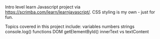 Intro level learn Javascript project via https://scrimba.com/learn/learnjavascript/. CSS styling is my own - just for fun.

Topics covered in this project include:
variables
numbers
strings
console.log()
functions
DOM
getElementById()
innerText vs textContent
